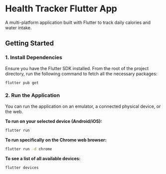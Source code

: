 # Health Tracker Flutter App

A multi-platform application built with Flutter to track daily calories and water intake.

## Getting Started

### 1. Install Dependencies
Ensure you have the Flutter SDK installed. From the root of the project directory, run the following command to fetch all the necessary packages:

```sh
flutter pub get
```

### 2. Run the Application

You can run the application on an emulator, a connected physical device, or the web.

**To run on your selected device (Android/iOS):**
```sh
flutter run
```

**To run specifically on the Chrome web browser:**
```sh
flutter run -d chrome
```

**To see a list of all available devices:**
```sh
flutter devices
```